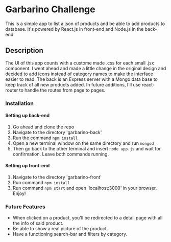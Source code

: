 # Garbarino Challenge

This is a simple app to list a json of products and be able to add products to database. It's powered by React.js in front-end and Node.js in the back-end.


## Description

The UI of this app counts with a custome made .css for each small .jsx component. I went ahead and made a little change in the original design and decided to add icons instead of category names to make the interface easier to read. The back is an Express server with a Mongo data base to keep track of all new products added. In future additions, I'll use react-router to handle the routes from page to pages.

### Installation

#### Setting up back-end

1. Go ahead and clone the repo
2. Navigate to the directory 'garbarino-back'
3. Run the command `npm install`
4. Open a new terminal window on the same directory and run `mongod`
5. Then go back to the other terminal and insert `node app.js` and wait for confirmation.
Leave both commands running.

#### Setting up front-end
1. Navigate to the directory 'garbarino-front'
2. Run command `npm install`
3. Run command `npm start` and open 'localhost:3000' in your browser.
Enjoy!



### Future Features

* When clicked on a product, you'll be redirected to a detail page with all the info of said product.
* Be able to show a real picture of the product.
* Have a functioning search-bar and filters by category.

